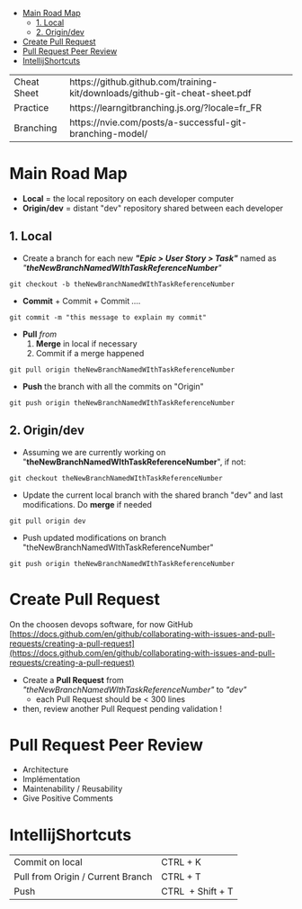 - [Main Road Map](#main-road-map)
  * [1\. Local](#1--local)
  * [2\. Origin/dev](#2--origin-dev)
- [Create Pull Request](#create-pull-request)
- [Pull Request Peer Review](#pull-request-peer-review)
- [IntellijShortcuts](#intellijshortcuts)

<table><tbody><tr><td>Cheat Sheet</td><td>https://github.github.com/training-kit/downloads/github-git-cheat-sheet.pdf</td></tr><tr><td>Practice</td><td>https://learngitbranching.js.org/?locale=fr_FR</td></tr><tr><td>Branching</td><td>https://nvie.com/posts/a-successful-git-branching-model/</td></tr></tbody></table>

# Main Road Map

*   **Local** = the local repository on each developer computer
*   **Origin/dev** = distant "dev" repository shared between each developer

## 1\. Local

*   Create a branch for each new _**"Epic > User Story > Task"**_ named as _"**theNewBranchNamedWIthTaskReferenceNumber**"_

```
git checkout -b theNewBranchNamedWIthTaskReferenceNumber
```

*   **Commit** + Commit + Commit _...._

```
git commit -m "this message to explain my commit"
```

*   **Pull** _from_
    1.  **Merge** in local if necessary
    2.  Commit if a merge happened

```
git pull origin theNewBranchNamedWIthTaskReferenceNumber
```

*   **Push** the branch with all the commits on "Origin"

```
git push origin theNewBranchNamedWIthTaskReferenceNumber
```

## 2\. Origin/dev

*   Assuming we are currently working on "**theNewBranchNamedWIthTaskReferenceNumber**", if not:

```
git checkout theNewBranchNamedWIthTaskReferenceNumber
```

*   Update the current local branch with the shared branch "dev" and last modifications. Do **merge** if needed

```
git pull origin dev
```

*   Push updated modifications on branch "theNewBranchNamedWIthTaskReferenceNumber"

```
git push origin theNewBranchNamedWIthTaskReferenceNumber
```

# Create Pull Request

On the choosen devops software, for now GitHub [https://docs.github.com/en/github/collaborating-with-issues-and-pull-requests/creating-a-pull-request](https://docs.github.com/en/github/collaborating-with-issues-and-pull-requests/creating-a-pull-request)

*   Create a **Pull Request** from _"theNewBranchNamedWIthTaskReferenceNumber"_ to _"dev"_
    *   each Pull Request should be \< 300 lines
*   then, review another Pull Request pending validation !

# Pull Request Peer Review

*   Architecture
*   Implémentation
*   Maintenability / Reusability
*   Give Positive Comments

# IntellijShortcuts

<table><tbody><tr><td>Commit on local</td><td>CTRL + K</td></tr><tr><td>Pull from Origin / Current Branch</td><td>CTRL + T</td></tr><tr><td>Push</td><td>CTRL &nbsp;+ Shift + T</td></tr></tbody></table>
